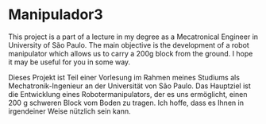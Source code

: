 # Manipulador3

This project is a part of a lecture in my degree as a Mecatronical Engineer in University of São Paulo.
The main objective is the development of a robot manipulator which allows us to carry a 200g block from the ground.
I hope it may be useful for you in some way.

Dieses Projekt ist Teil einer Vorlesung im Rahmen meines Studiums als Mechatronik-Ingenieur an der Universität von São Paulo.
Das Hauptziel ist die Entwicklung eines Robotermanipulators, der es uns ermöglicht, einen 200 g schweren Block vom Boden zu tragen.
Ich hoffe, dass es Ihnen in irgendeiner Weise nützlich sein kann.
